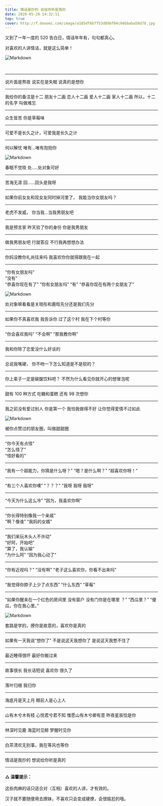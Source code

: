 ```yaml
---
title: 情话是抄的 说给你听是真的
date: 2020-05-20 14:32:11
top: true
cover: http://f.dooomi.com/image/a185df6b7753d89bf04c04bbaba58d78.jpg
---
```


又到了一年一度的 520 告白日，情话年年有，句句都真心。

对喜欢的人讲情话，就是这么简单！

![Markdown](http://f.dooomi.com/image/qj6281376039.jpg)

<br>

---

说片面是熬夜
说实在是失眠
说真的是想你

---

我给你的备注是十二
朋友十二画
恋人十二画
爱人十二画
家人十二画
所以，十二的名字
叫做难忘

---

众生皆苦 你是草莓味

---

可爱不是长久之计，可爱我是长久之计

---

何以解忧
唯有…唯有抱抱你

![Markdown](http://f.dooomi.com/image/qj9107780066.jpg)

春眠不觉晓
处.....处对象可好

---

苦海无涯
回……回头是我呀

---

如果你前女友和现女友同时掉河里了，
我能当你女朋友吗？

---

老虎不发威，
你当我…当我男朋友吧

---

我是预言家
昨天验了你的身份
你是我男朋友

---

做我男朋友吧
行就答应
不行我再想想办法

---

你妈没教你礼尚往来吗
我喜欢你你就得跟我在一起

---

“你有女朋友吗”  
“没有”  
“恭喜你现在有了”
“你有女朋友吗”
“有”
“恭喜你现在有两个女朋友了”

![Markdown](http://f.dooomi.com/image/qj8528924085.jpg)

处对象嘛看看是关晓彤和鹿晗先分还是我们先分

---

如果你不真喜欢我
我告诉你
过了这个村
我在下个村等你

---

“你会喜欢我吗”
“不会啊”
“那我教你啊”

---

我和你除了恋爱没什么好谈的

---

总说我嘴硬，
你不吻一下怎么知道是不是软的？

---

你上辈子一定是碳酸饮料吧？
不然为什么看见你就开心的想冒泡呢

---

甜有 100 种方式
吃糖和蛋糕
还有 98 次想你

---

我之前没有爱过别人
你是第一个
我怕我做得不好
让你觉得爱情不过如此

![Markdown](http://f.dooomi.com/image/qj6348736978.jpg)

被你点赞过的朋友圈，叫做甜甜圈

---

“你今天有点怪”  
“怎么怪了”  
“怪好看的”

---

“我有一个超能力，你猜是什么呀？”
“嗯？是什么啊？”
“超喜欢你呀！”

---

“有三个人喜欢你噢”
“？？？”
“我呀 我呀 我呀”

---

“今天为什么这么冷”
“因为，我喜欢你啊”

---

“你长得特别像我一个亲戚”  
“啊？像谁”
“我妈的女婿”

---

“我们来玩木头人不许动”  
“好阿，开始吧”  
“算了，我认输”  
“为什么阿”
“因为我心动了”

---

“你有近视吗？”
“没有啊”
“老子这么喜欢你，你看不出来吗”

---

“我觉得你脖子上少了点东西”
“什么东西”
“草莓”

---

“如果你醒来在一个红色的房间里 没有窗户 没有门你是在哪里 ？”
“西瓜里？”
“傻瓜，你在我心里。”

![Markdown](http://f.dooomi.com/image/qj8607979293.jpg)

套路是学的，撩你是故意的，喜欢你是真的

---

如果有一天我说“想你了”
不是说这天我想你了
是说这天我憋不住了

---

最近睡得很坏
最好你搬过来

---

故事很长
我长话短说
喜欢你
很久了

---

落叶归根
我归你

---

海底月是天上月
眼前人是心上人

---

山有木兮木有枝
心悦君兮君不知
惟愿山有木兮卿有意
昨夜星辰恰是你

---

林深时见鹿
海蓝时见鲸
梦醒时见你

---

白茶清欢无别事，我在等风也等你

---

情话是我抄的
想说给你听是真的

---

#### △ 温馨提示：

这些肉麻的话只适合对（互相）喜欢的人讲，才有效的。

汉子就不要随便用去撩妹，不喜欢只会变成硬撩，会很尴尬的哦。

